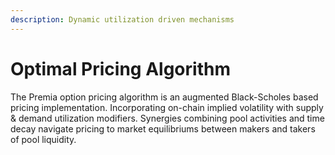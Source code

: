 ```yaml
---
description: Dynamic utilization driven mechanisms
---
```


# Optimal Pricing Algorithm

The Premia option pricing algorithm is an augmented Black-Scholes based pricing implementation.  Incorporating on-chain implied volatility with supply & demand utilization modifiers. Synergies combining pool activities and time decay navigate pricing to market equilibriums between makers and takers of pool liquidity.

